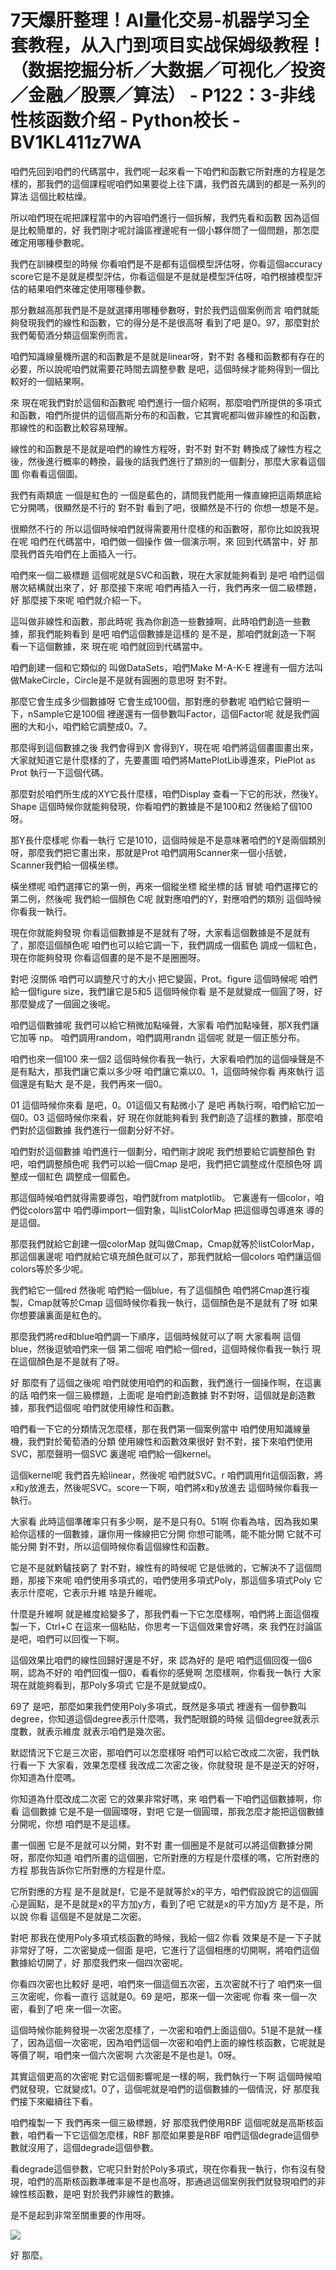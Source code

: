 # 7天爆肝整理！AI量化交易-机器学习全套教程，从入门到项目实战保姆级教程！（数据挖掘分析／大数据／可视化／投资／金融／股票／算法） - P122：3-非线性核函数介绍 - Python校长 - BV1KL411z7WA

咱們先回到咱們的代碼當中，我們呢一起來看一下咱們和函數它所對應的方程是怎樣的，那我們的這個課程呢咱們如果要從上往下講，我們首先講到的都是一系列的算法 這個比較枯燥。

所以咱們現在呢把課程當中的內容咱們進行一個拆解，我們先看和函數 因為這個是比較簡單的，好 我們剛才呢討論區裡邊呢有一個小夥伴問了一個問題，那怎麼確定用哪種參數呢。

我們在訓練模型的時候 你看咱們是不是都有這個模型評估呀，你看這個accuracy score它是不是就是模型評估，你看這個是不是就是模型評估呀，咱們根據模型評估的結果咱們來確定使用哪種參數。

那分數越高那我們是不是就選擇用哪種參數呀，對於我們這個案例而言 咱們就能夠發現我們的線性和函數，它的得分是不是很高呀 看到了吧 是0。97，那麼對於我們葡萄酒分類這個案例而言。

咱們知識線量機所選的和函數是不是就是linear呀，對不對 各種和函數都有存在的必要，所以說呢咱們就需要花時間去調整參數 是吧，這個時候才能夠得到一個比較好的一個結果啊。

來 現在呢我們對於這個和函數呢 咱們進行一個介紹啊，那麼咱們所提供的多項式和函數，咱們所提供的這個高斯分布的和函數，它其實呢都叫做非線性的和函數，那線性的和函數比較容易理解。

線性的和函數是不是就是咱們的線性方程呀，對不對 對不對 轉換成了線性方程之後，然後進行概率的轉換，最後的話我們進行了類別的一個劃分，那麼大家看這個圖 你看看這個圖。

我們有兩類底 一個是紅色的 一個是藍色的，請問我們能用一條直線把這兩類底給它分開嗎，很顯然是不行的 對不對 看到了吧，很顯然是不行的 你想一想是不是。

很顯然不行的 所以這個時候咱們就得需要用什麼樣的和函數呀，那你比如說我現在呢 咱們在代碼當中，咱們做一個操作 做一個演示啊，來 回到代碼當中，好 那麼我們首先咱們在上面插入一行。

咱們來一個二級標題 這個呢就是SVC和函數，現在大家就能夠看到 是吧 咱們這個層次結構就出來了，好 那麼接下來呢 咱們再插入一行，我們再來一個二級標題，好 那麼接下來呢 咱們就介紹一下。

這叫做非線性和函數，那此時呢 我為你創造一些數據啊，此時咱們創造一些數據，那我們能夠看到 是吧 咱們這個數據是這樣的 是不是，那咱們就創造一下啊 看一下這個數據，來 現在呢 咱們就回到代碼當中。

咱們創建一個和它類似的 叫做DataSets，咱們Make M-A-K-E 裡邊有一個方法叫做MakeCircle，Circle是不是就有圓圈的意思呀 對不對。

那麼它會生成多少個數據呀 它會生成100個，那對應的參數呢 咱們給它聲明一下，nSample它是100個 裡邊還有一個參數叫Factor，這個Factor呢 就是我們圓圈的大和小，咱們給它調整成0。7。

那麼得到這個數據之後 我們會得到X 會得到Y，現在呢 咱們將這個畫圖畫出來，大家就知道它是什麼樣的了，先要畫圖 咱們將MattePlotLib導進來，PiePlot as Prot 執行一下這個代碼。

那麼對於咱們所生成的XY它長什麼樣，咱們Display 查看一下它的形狀，然後Y。Shape 這個時候你就能夠發現，你看咱們的數據是不是100和2 然後給了個100呀。

那Y長什麼樣呢 你看一執行 它是1010，這個時候是不是意味著咱們的Y是兩個類別呀，那麼我們把它畫出來，那就是Prot 咱們調用Scanner來一個小括號，Scanner我們給一個橫坐標。

橫坐標呢 咱們選擇它的第一例，再來一個縱坐標 縱坐標的話 冒號 咱們選擇它的第二例，然後呢 我們給一個顏色 C呢 就對應咱們的Y，對應咱們的類別 這個時候你看我一執行。

現在你就能夠發現 你看這個數據是不是就有了呀，大家看這個數據是不是就有了，那麼這個顏色呢 咱們也可以給它調一下，我們調成一個藍色 調成一個紅色，現在你能夠發現 你看這個畫的是不是不是圈圈呀。

對吧 沒關係 咱們可以調整尺寸的大小 把它變圓，Prot。figure 這個時候呢 咱們給一個figure size，我們讓它是5和5 這個時候你看 是不是就變成一個圓了呀，好 那麼變成了一個圓之後呢。

咱們這個數據呢 我們可以給它稍微加點噪聲，大家看 咱們加點噪聲，那X我們讓它加等 np。 咱們調用random，咱們調用randn 這個呢 就是一個正態分布。

咱們也來一個100 來一個2 這個時候你看我一執行，大家看咱們加的這個噪聲是不是有點大，那我們讓它乘以多少呀 咱們讓它乘以0。1，這個時候你看 再來執行 這個還是有點大 是不是，我們再來一個0。

01 這個時候你來看 是吧，0。01這個又有點微小了 是吧 再執行啊，咱們給它加一個0。03 這個時候你來看，好 現在你就能夠看到 我們創造了這樣的數據，那麼咱們對於這個數據 我們進行一個劃分好不好。

咱們對於這個數據 咱們進行一個劃分，咱們剛才說呢 我們想要給它調整顏色 對吧，咱們調整顏色呢 我們可以給一個Cmap 是吧，我們把它調整成什麼顏色呀 調整成一個紅色 調整成一個藍色。

那這個時候咱們就得需要導包，咱們就from matplotlib。 它裏邊有一個color，咱們從colors當中 咱們導import一個對象，叫listColorMap 把這個導包導進來 導的是這個。

那麼我們就給它創建一個colorMap 就叫做Cmap，Cmap就等於listColorMap，那這個裏邊呢 咱們就給它填充顏色就可以了，那我們就給一個colors 咱們讓這個colors等於多少呢。

我們給它一個red 然後呢 咱們給一個blue，有了這個顏色 咱們將Cmap進行複製，Cmap就等於Cmap 這個時候你看我一執行，這個顏色是不是就有了呀 如果你想要讓裏面是紅色的。

那麼我們將red和blue咱們調一下順序，這個時候就可以了啊 大家看啊 這個blue，然後逗號咱們來一個 第二個呢 咱們給一個red，這個時候你看我一執行 現在這個顏色是不是就有了呀。

好 那麼有了這個之後呢 咱們就使用咱們的和函數，我們進行一個操作啊，在這裏的話 咱們來一個三級標題，上面呢 是咱們創造數據 對不對呀，這個就是創造數據，那我們這個呢 咱們就使用線性和函數。

咱們看一下它的分類情況怎麼樣，那在我們第一個案例當中 咱們使用知識線量機，我們對於葡萄酒的分類 使用線性和函數效果很好 對不對，接下來咱們使用SVC，那麼聲明一個SVC 裏邊呢 咱們給一個kernel。

這個kernel呢 我們首先給linear，然後呢 咱們就SVC。r 咱們調用fit這個函數，將x和y放進去，然後呢SVC。score一下啊，咱們將x和y放進去 這個時候你看我一執行。

大家看 此時這個準確率只有多少啊，是不是只有0。51啊 你看為啥，因為我如果給你這樣的一個數據，讓你用一條線把它分開 你想可能嗎，能不能分開 它就不可能分開 對不對，所以這個時候你看這個線性和函數。

它是不是就黔驢技窮了 對不對，線性有的時候呢 它是低微的，它解決不了這個問題，那接下來呢 咱們使用多項式的，咱們使用多項式Poly，那這個多項式Poly 它表示什麼呢，它表示升維 啥是升維呢。

什麼是升維啊 就是維度給變多了，那我們看一下它怎麼樣啊，咱們將上面這個複製一下，Ctrl+C 在這來一個粘貼，你思考一下這個效果會好嗎，來 我們在討論區 是吧，咱們可以回復一下啊。

這個效果比咱們的線性回歸好還是不好，來 認為好的 是吧 咱們這個回復一個6啊，認為不好的 咱們回復一個0，看看你的感覺啊 怎麼樣啊，你看我一執行 大家現在就能夠看到，那Poly多項式 它是不是就變成0。

69了 是吧，那麼如果我們使用Poly多項式，既然是多項式 裡邊有一個參數叫degree，你知道這個degree表示什麼嗎，我們配眼鏡的時候 這個degree就表示度數，就表示維度 就表示咱們是幾次密。

默認情況下它是三次密，那咱們可以怎麼樣呀 咱們可以給它改成二次密，我們執行看一下 大家看，效果怎麼樣 我改成二次密之後，你就發現 是不是逆天的好呀，你知道為什麼嗎。

你知道為什麼改成二次密 它的效果非常好嗎，來 咱們看一下咱們這個數據啊，你看 這個數據 它是不是一個圓環呀，對吧 它是一個圓環，那我怎麼才能把這個數據分開呢，你想 咱們是不是這樣。

畫一個圈 它是不是就可以分開，對不對 畫一個圈是不是就可以將這個數據分開呀，那麼你知道 咱們所畫的這個圈，它所對應的方程是什麼樣的嗎，它所對應的方程 那我告訴你它所對應的方程是什麼。

它所對應的方程 是不是就是f，它是不是就等於x的平方，咱們假設說它的這個圓心是圓點，是不是就是x的平方加y方，看到了吧 它就是x的平方加y方 是不是，所以說 你看 這個是不是就是二次密。

對吧 那我在使用Poly多項式核函數的時候，我給一個2 你看 效果是不是一下子就非常好了呀，二次密變成一個面 是吧，它進行了這個相應的切開啊，將咱們這個數據給切開了，好 那麼我們來一個四次密呢。

你看四次密也比較好 是吧，咱們來一個這個五次密，五次密就不行了 咱們來一個三次密呢，你看一直行 這就是0。69 是吧，那來一個一次密呢 你看 來一個一次密，看到了吧 來一個一次密。

這個時候你能夠發現一次密怎麼樣了，一次密和咱們上面這個0。51是不是就一樣了，因為這個一次密呢，因為咱們這個一次密和咱們上面的線性核函數，它呢就是等價了啊，咱們來一個六次密啊 六次密是不是也是1。0呀。

其實這個更高的次密呢 對它這個影響呢是一樣的啊，我們執行一下啊 這個時候咱們就發現，它就變成1。0了，這個呢就是咱們的這個數據的一個情況，好 那麼我們接下來繼續往下看。

咱們複製一下 我們再來一個三級標題，好 那麼我們使用RBF 這個呢就是高斯核函數，咱們看一下它這個怎麼樣，RBF 那麼如果要是RBF 咱們這個degrade這個參數就沒用了，這個degrade這個參數。

看degrade這個參數，它呢只針對於Poly多項式，現在你看我一執行，你有沒有發現，咱們的高斯核函數準確率是不是也高呀，那通過這個案例我們就發現咱們的非線性核函數，是吧 對於我們非線性的數據。

是不是起到非常至關重要的作用呀。

![](img/55a8809ad4c7db391bc0dc79e37b9405_1.png)

好 那麼。